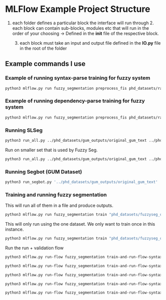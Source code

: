# MLFlow Example Project Structure
1. each folder defines a particular block the interface will run through
    2. each block can contain sub-blocks, modules etc that will run in the order of your choosing -> Defined in the **__init__** file of the respective block.
    
    3. each block must take an input and output file defined in the **IO.py** file in the root of the folder


## Example commands I use

### Example of running syntax-parse training for fuzzy system
```bash
python3 mlflow.py run fuzzy_segmentation preprocess_fis phd_datasets/raw_dataset_inputs syntax
```


### Example of running dependency-parse training for fuzzy system
```bash
python3 mlflow.py run fuzzy_segmentation preprocess_fis phd_datasets/raw_dataset_inputs dependency
```

### Running SLSeg
```bash
python3 run_all.py ../phd_datasets/gum_outputs/original_gum_text ../phd_datasets/slseg_outputs/gum ./parser05Aug16 -T50
```

Run on smaller set that is used by Fuzzy Seg.
```bash
python3 run_all.py ../phd_datasets/gum_outputs/original_gum_text ../phd_datasets/slseg_outputs/gum ./parser05Aug16 -T50
```

### Running Segbot (GUM Dataset)
```bash
python3 run_segbot.py '../phd_datasets/gum_outputs/original_gum_text' '../phd_datasets/segbot_outputs/gum' 
```

### Training and running fuzzy segmentation 

This will run all of them in a file and produce outputs.

```bash
python3 mlflow.py run fuzzy_segmentation train "phd_datasets/fuzzyseg_outputs/fis_training/" '{"none":"none"}'
```

This will only run using the one dataset. We only want to train once in this instance.

```bash
python3 mlflow.py run fuzzy_segmentation train "phd_datasets/fuzzyseg_outputs/fis_training/train_0-1_k3.dat" '{"training_data_path":"../dependencies/phd_datasets/fuzzyseg_outputs/fis_training/train_0-1_k3.dat", "test_data_path":"../dependencies/phd_datasets/fuzzyseg_outputs/fis_training/train_2_k3.dat"}'
```

Run the run + validation flow

```bash
python3 mlflow.py run-flow fuzzy_segmentation train-and-run-flow-syntax "phd_datasets/fuzzyseg_outputs/fis_training/charniak/train_0-1_k3_char.dat" '{"training_data_path":"../dependencies/phd_datasets/fuzzyseg_outputs/fis_training/charniak/train_0-1_k3_char.dat", "test_data_path":"../dependencies/phd_datasets/fuzzyseg_outputs/fis_training/charniak/train_2_k3_char.dat"}'

python3 mlflow.py run-flow fuzzy_segmentation train-and-run-flow-syntax "phd_datasets/fuzzyseg_outputs/fis_training/charniak/train_0-1_k5_char.dat" '{"training_data_path":"../dependencies/phd_datasets/fuzzyseg_outputs/fis_training/charniak/train_0-1_k5_char.dat", "test_data_path":"../dependencies/phd_datasets/fuzzyseg_outputs/fis_training/charniak/train_2_k5_char.dat"}'

python3 mlflow.py run-flow fuzzy_segmentation train-and-run-flow-syntax "phd_datasets/fuzzyseg_outputs/fis_training/syntax/train_0-1_k3.dat" '{"training_data_path":"../dependencies/phd_datasets/fuzzyseg_outputs/fis_training/syntax/train_0-1_k3.dat", "test_data_path":"../dependencies/phd_datasets/fuzzyseg_outputs/fis_training/syntax/train_2_k3.dat"}'

python3 mlflow.py run-flow fuzzy_segmentation train-and-run-flow-syntax "phd_datasets/fuzzyseg_outputs/fis_training/academic/train_5_k3_syntax.dat" '{"training_data_path":"../dependencies/phd_datasets/fuzzyseg_outputs/fis_training/academic/train_5_k3_syntax.dat", "test_data_path":"../dependencies/phd_datasets/fuzzyseg_outputs/fis_training/academic/test/train_0_k3_syntax.dat"}'

python3 mlflow.py run-flow fuzzy_segmentation train-and-run-flow-syntax "phd_datasets/fuzzyseg_outputs/fis_training/academic/5050split/train_50_k3_syntax.dat" '{"training_data_path":"../dependencies/phd_datasets/fuzzyseg_outputs/fis_training/academic/5050split/train_50_k3_syntax.dat", "test_data_path":"../dependencies/phd_datasets/fuzzyseg_outputs/fis_training/academic/5050split/test_50_k3_syntax.dat"}'
```